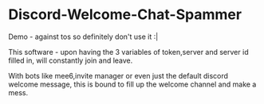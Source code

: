 # Discord-Welcome-Chat-Spammer

Demo - against tos so definitely don't use it :|

This software - upon having the 3 variables of token,server and server id filled in, will constantly join and leave.

With bots like mee6,invite manager or even just the default discord welcome message, this is bound to fill up the welcome channel and make a mess.
